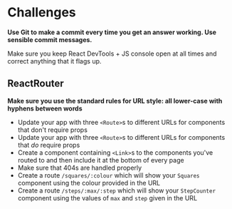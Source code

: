 # Challenges

**Use Git to make a commit every time you get an answer working. Use sensible commit messages.**

Make sure you keep React DevTools + JS console open at all times and correct anything that it flags up.

## ReactRouter

**Make sure you use the standard rules for URL style: all lower-case with hyphens between words**

- Update your app with three `<Route>`s to different URLs for components that don't require props
- Update your app with three `<Route>`s to different URLs for components that *do* require props
- Create a component containing `<Link>`s to the components you've routed to and then include it at the bottom of every page
- Make sure that 404s are handled properly
- Create a route `/squares/:colour` which will show your `Squares` component using the colour provided in the URL
- Create a route `/steps/:max/:step` which will show your `StepCounter` component using the values of `max` and `step` given in the URL
